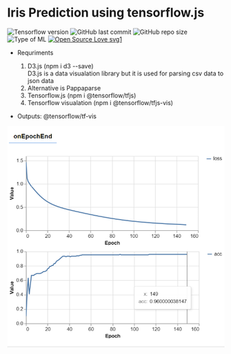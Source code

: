 # Iris Prediction using tensorflow.js

![Tensorflow version](https://img.shields.io/badge/Tensorflow.js-3.18.0-lightgrey)
![GitHub last commit](https://img.shields.io/github/last-commit/semasuka/Credit-card-approval-prediction-classification)
![GitHub repo size](https://img.shields.io/github/repo-size/semasuka/Credit-card-approval-prediction-classification)
![Type of ML](https://img.shields.io/badge/Type%20of%20ML-Binary%20Classification-red)
[![Open Source Love svg1](https://badges.frapsoft.com/os/v1/open-source.svg?v=103)](https://github.com/ellerbrock/open-source-badges/)

* Requriments
   1) D3.js (npm i d3 --save)  
           D3.js is a data visualation library but it is used for parsing csv data to json data
   2) Alternative  is Pappaparse
   3) Tensorflow.js (npm i @tensorflow/tfjs)
   4) Tensorflow visualation (npm i @tensorflow/tfjs-vis)

* Outputs: @tensorflow/tf-vis

![output](https://github.com/dev-hack95/ML_HUB/blob/main/Logistic%20Regression(Tensorflow.js)/data/Images/Screenshot%20(177).png)
